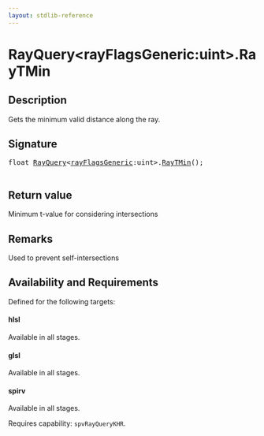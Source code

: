 ```yaml
---
layout: stdlib-reference
---
```


# RayQuery\<rayFlagsGeneric:uint\>\.RayTMin

## Description

Gets the minimum valid distance along the ray.



## Signature 

<pre>
<span class="code_keyword">float</span> <a href="../index.html" class="code_type">RayQuery</a>&lt;<a href="../index.html#decl-rayFlagsGeneric" class="code_var">rayFlagsGeneric</a>:<span class="code_keyword">uint</span>&gt;.<a href=".html">RayTMin</a>();

</pre>

## Return value
Minimum t-value for considering intersections

## Remarks
Used to prevent self-intersections


## Availability and Requirements

Defined for the following targets:

#### hlsl
Available in all stages.

#### glsl
Available in all stages.

#### spirv
Available in all stages.

Requires capability: `spvRayQueryKHR`.


